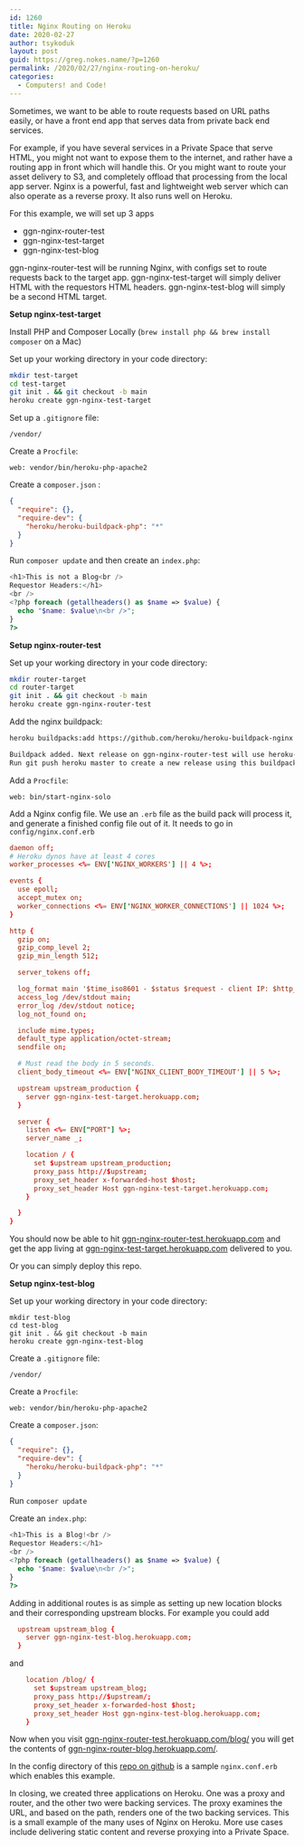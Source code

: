 ```yaml
---
id: 1260
title: Nginx Routing on Heroku
date: 2020-02-27
author: tsykoduk
layout: post
guid: https://greg.nokes.name/?p=1260
permalink: /2020/02/27/nginx-routing-on-heroku/
categories:
  - Computers! and Code!
---
```


Sometimes, we want to be able to route requests based on URL paths easily, or have a front end app that serves data from private back end services.

<!-- more -->

For example, if you have several services in a Private Space that serve HTML, you might not want to expose them to the internet, and rather have a routing app in front which will handle this. Or you might want to route your asset delivery to S3, and completely offload that processing from the local app server. Nginx is a powerful, fast and lightweight web server which can also operate as a reverse proxy. It also runs well on Heroku.

For this example, we will set up 3 apps

- ggn-nginx-router-test
- ggn-nginx-test-target
- ggn-nginx-test-blog

ggn-nginx-router-test will be running Nginx, with configs set to route requests back to the target app.
ggn-nginx-test-target will simply deliver HTML with the requestors HTML headers.
ggn-nginx-test-blog will simply be a second HTML target.

**Setup nginx-test-target**

Install PHP and Composer Locally (`brew install php && brew install composer` on a Mac)

Set up your working directory in your code directory:

```bash
mkdir test-target
cd test-target
git init . && git checkout -b main
heroku create ggn-nginx-test-target
```

Set up a `.gitignore` file:

```
/vendor/
```

Create a `Procfile`:

```
web: vendor/bin/heroku-php-apache2
```

Create a `composer.json` :

```json
{
  "require": {},
  "require-dev": {
    "heroku/heroku-buildpack-php": "*"
  }
}
```

Run `composer update` and then create an `index.php`:

```php
<h1>This is not a Blog<br />
Requestor Headers:</h1>
<br />
<?php foreach (getallheaders() as $name => $value) {
  echo "$name: $value\n<br />";
}
?>
```

**Setup nginx-router-test**

Set up your working directory in your code directory:

```bash
mkdir router-target
cd router-target
git init . && git checkout -b main
heroku create ggn-nginx-router-test
```

Add the nginx buildpack:

```bash
heroku buildpacks:add https://github.com/heroku/heroku-buildpack-nginx

Buildpack added. Next release on ggn-nginx-router-test will use heroku-community/nginx.
Run git push heroku master to create a new release using this buildpack.
```

Add a `Procfile`:

```
web: bin/start-nginx-solo
```

Add a Nginx config file. We use an `.erb` file as the build pack will process it, and generate a finished config file out of it. It needs to go in `config/nginx.conf.erb`

```conf
daemon off;
# Heroku dynos have at least 4 cores
worker_processes <%= ENV['NGINX_WORKERS'] || 4 %>;

events {
  use epoll;
  accept_mutex on;
  worker_connections <%= ENV['NGINX_WORKER_CONNECTIONS'] || 1024 %>;
}

http {
  gzip on;
  gzip_comp_level 2;
  gzip_min_length 512;

  server_tokens off;

  log_format main '$time_iso8601 - $status $request - client IP: $http_x_forwarded_for - <%= ENV['DYNO'] %> to $upstream_addr - upstream status: $upstream_status, upstream_response_time $upstream_response_time, request_time $request_time';
  access_log /dev/stdout main;
  error_log /dev/stdout notice;
  log_not_found on;

  include mime.types;
  default_type application/octet-stream;
  sendfile on;

  # Must read the body in 5 seconds.
  client_body_timeout <%= ENV['NGINX_CLIENT_BODY_TIMEOUT'] || 5 %>;

  upstream upstream_production {
    server ggn-nginx-test-target.herokuapp.com;
  }

  server {
    listen <%= ENV["PORT"] %>;
    server_name _;

    location / {
      set $upstream upstream_production;
      proxy_pass http://$upstream;
      proxy_set_header x-forwarded-host $host;
      proxy_set_header Host ggn-nginx-test-target.herokuapp.com;
    }

  }
}
```

You should now be able to hit [ggn-nginx-router-test.herokuapp.com](https://ggn-nginx-router-test.herokuapp.com) and get the app living at [ggn-nginx-test-target.herokuapp.com](https://ggn-nginx-test-target.herokuapp.com) delivered to you.

Or you can simply deploy this repo.

**Setup nginx-test-blog**

Set up your working directory in your code directory:

```
mkdir test-blog
cd test-blog
git init . && git checkout -b main
heroku create ggn-nginx-test-blog
```

Create a `.gitignore` file:

```
/vendor/
```

Create a `Procfile`:

```
web: vendor/bin/heroku-php-apache2
```

Create a `composer.json`:

```json
{
  "require": {},
  "require-dev": {
    "heroku/heroku-buildpack-php": "*"
  }
}
```

Run `composer update`

Create an `index.php`:

```php
<h1>This is a Blog!<br />
Requestor Headers:</h1>
<br />
<?php foreach (getallheaders() as $name => $value) {
  echo "$name: $value\n<br />";
}
?>
```

Adding in additional routes is as simple as setting up new location blocks and their corresponding upstream blocks. For example you could add

```conf
  upstream upstream_blog {
    server ggn-nginx-test-blog.herokuapp.com;
  }
```

and

```conf
    location /blog/ {
      set $upstream upstream_blog;
      proxy_pass http://$upstream/;
      proxy_set_header x-forwarded-host $host;
      proxy_set_header Host ggn-nginx-test-blog.herokuapp.com;
    }
```

Now when you visit [ggn-nginx-router-test.herokuapp.com/blog/](https://ggn-nginx-router-test.herokuapp.com/blog/) you will get the contents of [ggn-nginx-router-blog.herokuapp.com/](https://ggn-nginx-router-blog.herokuapp.com/).

In the config directory of this [repo on github](https://github.com/tsykoduk/Heroku-Nginx-Reverse-Proxy) is a sample `nginx.conf.erb` which enables this example.

In closing, we created three applications on Heroku. One was a proxy and router, and the other two were backing services. The proxy examines the URL, and based on the path, renders one of the two backing services. This is a small example of the many uses of Nginx on Heroku. More use cases include delivering static content and reverse proxying into a Private Space.
